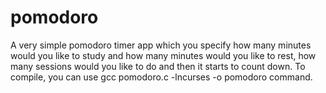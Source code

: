 # pomodoro
A very simple pomodoro timer app which you specify how many minutes would you like to study and how many minutes would you like to rest, how many sessions would you like to do and then it starts to count down. To compile, you can use gcc pomodoro.c -lncurses -o pomodoro command.   
